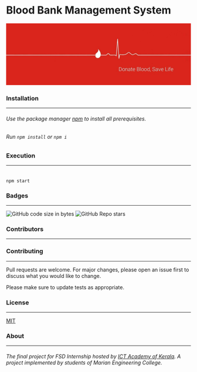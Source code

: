 # **Blood Bank Management System**
![Donate Blood Save Life](assets/blood.jpg "Donate Blood Save Life")
### Installation
------------
###### Use the package manager [npm](https://docs.npmjs.com/downloading-and-installing-node-js-and-npm) to install all prerequisites.
###### Run ```npm install```  or ```npm i```
### Execution
------------
######
```
npm start
```
### Badges
------------
![GitHub code size in bytes](https://img.shields.io/github/languages/code-size/ipuppyyt/Blood-Bank-Management-System?color=r&label=Code%20Size&style=for-the-badge) ![GitHub Repo stars](https://img.shields.io/github/stars/ipuppyyt/Blood-Bank-Management-System?color=r&style=for-the-badge)
### Contributors
------------
<!-- <a href="https://github.com/ipuppyyt/Blood-Bank-Management-System/graphs/contributors"><img src="" /></a> -->
### Contributing
------------
Pull requests are welcome. For major changes, please open an issue first
to discuss what you would like to change.

Please make sure to update tests as appropriate.

### License
------------
[MIT](https://choosealicense.com/licenses/mit/)
### **About**
------------
###### The final project for FSD Internship hosted by [ICT Academy of Kerala](https://ictkerala.org/ "ICT Academy of Kerala"). A project implemented by students of Marian Engineering College.
